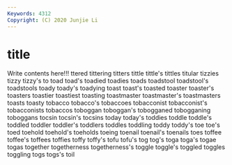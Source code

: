 ```yaml
---
Keywords: 4312
Copyright: (C) 2020 Junjie Li
---
```


# title

Write contents here!!!
ttered 
tittering 
titters 
tittle 
tittle's 
tittles 
titular 
tizzies 
tizzy 
tizzy's
to 
toad 
toad's 
toadied 
toadies 
toads 
toadstool 
toadstool's 
toadstools 
toady
toady's 
toadying 
toast 
toast's 
toasted 
toaster 
toaster's 
toasters 
toastier 
toastiest
toasting 
toastmaster 
toastmaster's 
toastmasters 
toasts 
toasty 
tobacco 
tobacco's 
tobaccoes 
tobacconist
tobacconist's 
tobacconists 
tobaccos 
toboggan 
toboggan's 
tobogganed 
tobogganing 
toboggans 
tocsin 
tocsin's
tocsins 
today 
today's 
toddies 
toddle 
toddle's 
toddled 
toddler 
toddler's 
toddlers
toddles 
toddling 
toddy 
toddy's 
toe 
toe's 
toed 
toehold 
toehold's 
toeholds
toeing 
toenail 
toenail's 
toenails 
toes 
toffee 
toffee's 
toffees 
toffies 
toffy
toffy's 
tofu 
tofu's 
tog 
tog's 
toga 
toga's 
togae 
togas 
together
togetherness 
togetherness's 
toggle 
toggle's 
toggled 
toggles 
toggling 
togs 
togs's 
toil
